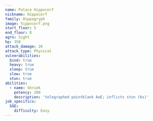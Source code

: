 ```yaml
---
name: Palace Hippocerf
nickname: Hippocerf
family: Hippogryph
image: hippocerf.png
start_floor: 5
end_floor: 8
agro: Sight
hp: 358
attack_damage: 26
attack_type: Physical
vulnerabilities:
  bind: true
  heavy: true
  sleep: true
  slow: true
  stun: true
abilities:
  - name: Shriek
    potency: 200
    description: 'telegraphed pointblank AoE; inflicts stun (6s)'
job_specifics:
  SGE:
    difficulty: Easy
---
```

